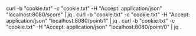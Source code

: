 curl -b "cookie.txt" -c "cookie.txt" -H "Accept: application/json" "localhost:8080/score"  | jq .
curl -b "cookie.txt" -c "cookie.txt" -H "Accept: application/json" "localhost:8080/point/1"  | jq .
curl -b "cookie.txt" -c "cookie.txt" -H "Accept: application/json" "localhost:8080/point/0"  | jq .

